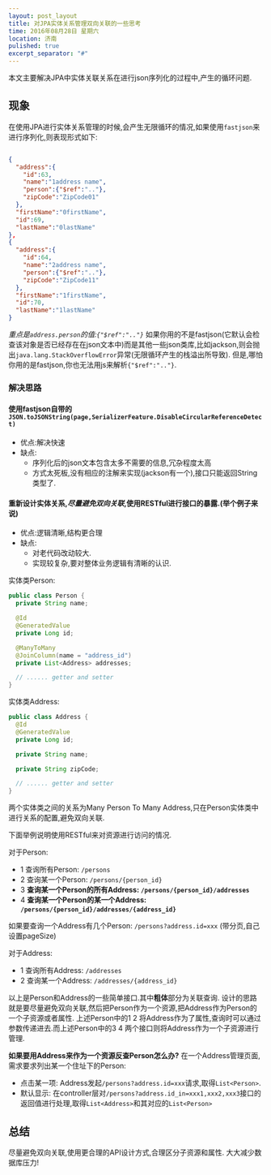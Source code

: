 ```yaml
---
layout: post_layout
title: 对JPA实体关系管理双向关联的一些思考
time: 2016年08月28日 星期六
location: 济南
pulished: true
excerpt_separator: "#"
---
```


本文主要解决JPA中实体关联关系在进行json序列化的过程中,产生的循环问题.

## 现象

在使用JPA进行实体关系管理的时候,会产生无限循环的情况,如果使用`fastjson`来进行序列化,则表现形式如下:

```json

{
  "address":{
    "id":63,
    "name":"1address name",
    "person":{"$ref":".."},
    "zipCode":"ZipCode01"
  },
  "firstName":"0firstName",
  "id":69,
  "lastName":"0lastName"
},
{
  "address":{
    "id":64,
    "name":"2address name",
    "person":{"$ref":".."},
    "zipCode":"ZipCode11"
  },
  "firstName":"1firstName",
  "id":70,
  "lastName":"1lastName"
}
```

*重点是`address.person`的值:`{"$ref":".."}`*
如果你用的不是fastjson(它默认会检查该对象是否已经存在在json文本中)而是其他一些json类库,比如jackson,则会抛出`java.lang.StackOverflowError`异常(无限循环产生的栈溢出所导致).
但是,哪怕你用的是fastjson,你也无法用js来解析`{"$ref":".."}`.

### 解决思路

#### 使用fastjson自带的`JSON.toJSONString(page,SerializerFeature.DisableCircularReferenceDetect)`

* 优点:解决快速
* 缺点:
  * 序列化后的json文本包含太多不需要的信息,冗杂程度太高
  * 方式太死板,没有相应的注解来实现(jackson有一个),接口只能返回String类型了.

#### 重新设计实体关系,*尽量避免双向关联*,使用RESTful进行接口的暴露.(举个例子来说)

* 优点:逻辑清晰,结构更合理
* 缺点:
  * 对老代码改动较大.
  * 实现较复杂,要对整体业务逻辑有清晰的认识.

实体类Person:

```java
public class Person {
  private String name;

  @Id
  @GeneratedValue
  private Long id;

  @ManyToMany
  @JoinColumn(name = "address_id")
  private List<Address> addresses;

  // ...... getter and setter
}
```

实体类Address:

```java
public class Address {
  @Id
  @GeneratedValue
  private Long id;

  private String name;

  private String zipCode;

  // ...... getter and setter
}
```

两个实体类之间的关系为Many Person To Many Address,只在Person实体类中进行关系的配置,避免双向关联.

下面举例说明使用RESTful来对资源进行访问的情况.

对于Person:

* 1 查询所有Person: `/persons`
* 2 查询某一个Person: `/persons/{person_id}`
* 3 **查询某一个Person的所有Address: `/persons/{person_id}/addresses`**
* 4 **查询某一个Person的某一个Address: `/persons/{person_id}/addresses/{address_id}`**

 如果要查询一个Address有几个Person:  `/persons?address.id=xxx` (带分页,自己设置pageSize)

对于Address:

* 1 查询所有Address: `/addresses`
* 2 查询某一个Address: `/addresses/{address_id}`

以上是Person和Address的一些简单接口.其中**粗体**部分为关联查询.
设计的思路就是要尽量避免双向关联,然后把Person作为一个资源,把Address作为Person的一个子资源或者属性.
上述Person中的1 2 将Address作为了属性,查询时可以通过参数传递进去.而上述Person中的3 4 两个接口则将Address作为一个子资源进行管理.

**如果要用Address来作为一个资源反查Person怎么办?**
在一个Address管理页面,需求要求列出某一个住址下的Person:

* 点击某一项:
    Address发起`/persons?address.id=xxx`请求,取得`List<Person>`.
* 默认显示:
    在controller层对`/persons?address.id_in=xxx1,xxx2,xxx3`接口的返回值进行处理,取得`List<Address>`和其对应的`List<Person>`

## 总结

尽量避免双向关联,使用更合理的API设计方式,合理区分子资源和属性.
大大减少数据库压力!
